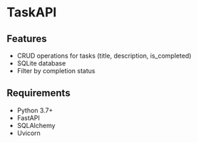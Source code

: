 # TaskAPI

## Features
- CRUD operations for tasks (title, description, is_completed)
- SQLite database
- Filter by completion status

## Requirements
- Python 3.7+
- FastAPI
- SQLAlchemy
- Uvicorn

 
